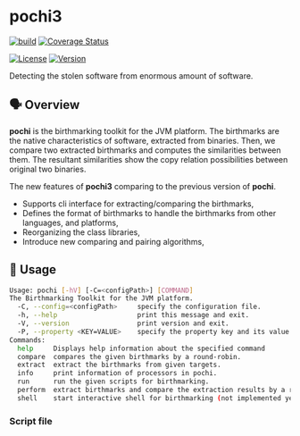 # pochi3

[![build](https://github.com/tamada/pochi3/actions/workflows/build.yaml/badge.svg)](https://github.com/tamada/pochi3/actions/workflows/build.yaml)
[![Coverage Status](https://coveralls.io/repos/github/tamada/pochi3/badge.svg?branch=main)](https://coveralls.io/github/tamada/pochi3?branch=main)

[![License](https://img.shields.io/badge/License-Apache%202.0-green.svg)](https://github.com/tamada/pochi3/blob/main/LICENSE)
[![Version](https://img.shields.io/badge/Version-v3.0.0-alpha-3-green.svg)](https://github.com/tamada/pochi3/releases/tag/v3.0.0-alpha-3)

Detecting the stolen software from enormous amount of software.

## :speaking_head: Overview

**pochi** is the birthmarking toolkit for the JVM platform.
The birthmarks are the native characteristics of software, extracted from binaries.
Then, we compare two extracted birthmarks and computes the similarities between them.
The resultant similarities show the copy relation possibilities between original two binaries.

The new features of **pochi3** comparing to the previous version of **pochi**.

* Supports cli interface for extracting/comparing the birthmarks,
* Defines the format of birthmarks to handle the birthmarks from other languages, and platforms,
* Reorganizing the class libraries,
* Introduce new comparing and pairing algorithms, 

## :runner: Usage

```sh
Usage: pochi [-hV] [-C=<configPath>] [COMMAND]
The Birthmarking Toolkit for the JVM platform.
  -C, --config=<configPath>     specify the configuration file.
  -h, --help                    print this message and exit.
  -V, --version                 print version and exit.
  -P, --property <KEY=VALUE>    specify the property key and its value.
Commands:
  help     Displays help information about the specified command
  compare  compares the given birthmarks by a round-robin.
  extract  extract the birthmarks from given targets.
  info     print information of processors in pochi.
  run      run the given scripts for birthmarking.
  perform  extract birthmarks and compare the extraction results by a round-robin.
  shell    start interactive shell for birthmarking (not implemented yet).
```

### Script file



